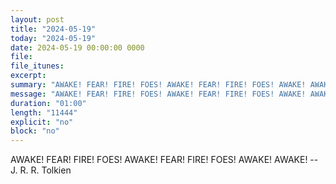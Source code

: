 ```yaml
---
layout: post
title: "2024-05-19"
today: "2024-05-19"
date: 2024-05-19 00:00:00 0000
file:
file_itunes:
excerpt:
summary: "AWAKE! FEAR! FIRE! FOES! AWAKE! FEAR! FIRE! FOES! AWAKE! AWAKE! -- J. R. R. Tolkien"
message: "AWAKE! FEAR! FIRE! FOES! AWAKE! FEAR! FIRE! FOES! AWAKE! AWAKE! -- J. R. R. Tolkien"
duration: "01:00"
length: "11444"
explicit: "no"
block: "no"
---
```

AWAKE! FEAR! FIRE! FOES! AWAKE! FEAR! FIRE! FOES! AWAKE! AWAKE! -- J. R. R. Tolkien


